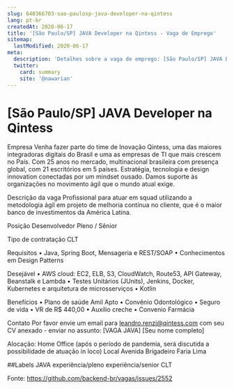 ```yaml
---
slug: 640366703-sao-paulosp-java-developer-na-qintess
lang: pt-br
createdAt: 2020-06-17
title: '[São Paulo/SP] JAVA Developer na Qintess - Vaga de Emprego'
sitemap:
  lastModified: 2020-06-17
meta:
  description: 'Detalhes sobre a vaga de emprego: [São Paulo/SP] JAVA Developer na Qintess'
  twitter:
    card: summary
    site: '@nawarian'
---
```


# [São Paulo/SP] JAVA Developer na Qintess

Empresa
Venha fazer parte do time de Inovação Qintess, uma das maiores integradoras digitais do Brasil e uma as empresas de TI que mais crescem no País. Com 25 anos no mercado, multinacional brasileira com presença global, com 21 escritórios em 5 países.
Estratégia, tecnologia e design innovation conectadas por um mindset ousado. Damos suporte às organizações no movimento ágil que o mundo atual exige.

Descrição da vaga
Profissional para atuar em squad utilizando a metodologia ágil em projeto de melhoria contínua no cliente, que é o maior banco de investimentos da América Latina.

Posição
Desenvolvedor Pleno / Sênior

Tipo de contratação
CLT

Requisitos
• Java, Spring Boot, Mensageria e REST/SOAP
• Conhecimentos em Design Patterns

Desejável
• AWS cloud: EC2, ELB, S3, CloudWatch, Route53, API Gateway, Beanstalk e Lambda
• Testes Unitários (JUnits), Jenkins, Docker, Kubernetes e arquitetura de microsserviços
• Kotlin

Benefícios
• Plano de saúde Amil Apto
• Convênio Odontológico
• Seguro de vida
• VR de R$ 440,00
• Auxílio creche
• Convenio Farmácia

Contato
Por favor envie um email para leandro.renzi@qintess.com com seu CV anexado - enviar no assunto: [VAGA JAVA] [Seu nome completo]

Alocação:
Home Office (após o período de pandemia, será discutida a possibilidade de atuação in loco)
Local
Avenida Brigadeiro Faria Lima

##Labels
JAVA
experiência/pleno
experiência/senior
CLT

Fonte: https://github.com/backend-br/vagas/issues/2552